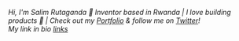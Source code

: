 *Hi, I'm Salim Rutaganda 👋 Inventor based in Rwanda | I love building products 🚀 | Check out my [Portfolio](https://salim.engineer) & follow me on [Twitter](https://twitter.com/salimnunez01)!  
My link in bio [links](https://links.salim.engineer)*
